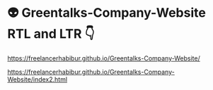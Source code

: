 # 👽 Greentalks-Company-Website RTL and LTR  👇

https://freelancerhabibur.github.io/Greentalks-Company-Website/

https://freelancerhabibur.github.io/Greentalks-Company-Website/index2.html
